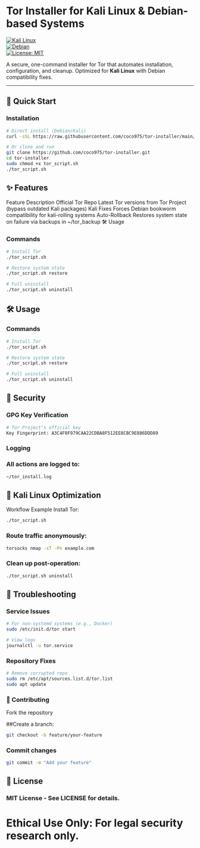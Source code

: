 # Tor Installer for Kali Linux & Debian-based Systems

[![Kali Linux](https://img.shields.io/badge/Kali_Linux-Supported-557C94?logo=kali-linux)](https://www.kali.org/)  
[![Debian](https://img.shields.io/badge/Debian-Supported-A81D33?logo=debian)](https://www.debian.org/)  
[![License: MIT](https://img.shields.io/badge/License-MIT-yellow.svg)](https://opensource.org/licenses/MIT)  

A secure, one-command installer for Tor that automates installation, configuration, and cleanup. Optimized for **Kali Linux** with Debian compatibility fixes.  

---

## 🚀 Quick Start

### Installation  
```bash
# Direct install (Debian/Kali)
curl -sSL https://raw.githubusercontent.com/coco975/tor-installer/main/tor_script.sh | bash

# Or clone and run
git clone https://github.com/coco975/tor-installer.git
cd tor-installer
sudo chmod +x tor_script.sh
./tor_script.sh
```
## ✨ Features
Feature	Description
Official Tor Repo	Latest Tor versions from Tor Project (bypass outdated Kali packages)
Kali Fixes	Forces Debian bookworm compatibility for kali-rolling systems
Auto-Rollback	Restores system state on failure via backups in ~/tor_backup
🛠️ Usage
### Commands
```bash
# Install Tor
./tor_script.sh

# Restore system state
./tor_script.sh restore

# Full uninstall
./tor_script.sh uninstall
```
## 🛠️ Usage
### Commands
```bash
# Install Tor
./tor_script.sh

# Restore system state
./tor_script.sh restore

# Full uninstall
./tor_script.sh uninstall
```
## 🔐 Security
### GPG Key Verification
```bash
# Tor Project's official key
Key Fingerprint: A3C4F0F979CAA22CDBA8F512EE8CBC9E886DDD89
```
### Logging
### All actions are logged to:
```bash
~/tor_install.log
```
## 🐛 Kali Linux Optimization
Workflow Example
Install Tor:
```bash
./tor_script.sh
```
### Route traffic anonymously:
```bash
torsocks nmap -sT -Pn example.com
```
### Clean up post-operation:
```bash
./tor_script.sh uninstall
```
## 🔧 Troubleshooting
### Service Issues
```bash
# For non-systemd systems (e.g., Docker)
sudo /etc/init.d/tor start

# View logs
journalctl -u tor.service
```
### Repository Fixes
```bash
# Remove corrupted repo
sudo rm /etc/apt/sources.list.d/tor.list
sudo apt update
```
### 🤝 Contributing
Fork the repository

##Create a branch:
```bash
git checkout -b feature/your-feature
```
### Commit changes
```bash
git commit -m "Add your feature"
```
## 📜 License
### MIT License - See LICENSE for details.
# Ethical Use Only: For legal security research only.

















